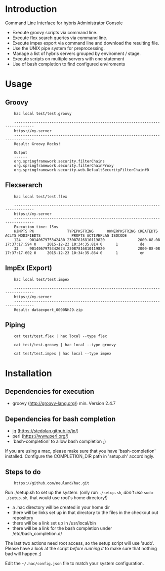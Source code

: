 # Introduction
Command Line Interface for hybris Administrator Console
- Execute groovy scripts via command line.
- Execute flex search queries via command line.
- Execute impex export via command line and download the resulting file.
- Use the UNIX pipe system for preprocessing.
- Manage a list of hybris servers grouped by enviroment / stage.
- Execute scripts on multiple servers with one statement
- Use of bash completion to find configured enviroments

# Usage
## Groovy
```
    hac local test/test.groovy
```
```
    -------------------------------------------------------------------------------
    https://my-server
    -------------------------------------------------------------------------------
    Result: Groovy Rocks!

    Output
    ------
    org.springframework.security.filterChains
    org.springframework.security.filterChainProxy
    org.springframework.security.web.DefaultSecurityFilterChain#0
```
## Flexserarch
```
    hac local test/test.flex
```
```
    -------------------------------------------------------------------------------
    https://my-server
    -------------------------------------------------------------------------------
    Execution time: 15ms
    HJMPTS PK               TYPEPKSTRING      OWNERPKSTRING CREATEDTS               ACLTS MODIFIEDTS              PROPTS ACTIVEFLAG ISOCODE 
    124    9014067975342480 23087816810119820               2000-08-08 17:37:17.594 0     2015-12-23 10:34:35.814 0      1          de      
    33     9014067975342624 23087816810119820               2000-08-08 17:37:17.602 0     2015-12-23 10:34:35.864 0      1          en      
```
## ImpEx (Export)
```
    hac local test/test.impex
```
```
    -------------------------------------------------------------------------------
    https://my-server
    -------------------------------------------------------------------------------
    Result: dataexport_0000NHJ9.zip
```
## Piping
```
    cat test/test.flex | hac local --type flex
```
```
    cat test/test.groovy | hac local --type groovy
```
```
    cat test/test.impex | hac local --type impex
```

# Installation
## Dependencies for execution
 - groovy (http://groovy-lang.org/) min. Version 2.4.7
 
## Dependencies for bash completion
 - jq (https://stedolan.github.io/jq/) 
 - perl (https://www.perl.org/)
 - 'bash-completion' to allow bash completion ;)

If you are using a mac, please make sure that you have 'bash-completion' installed.
Configure the COMPLETION_DIR path in 'setup.sh' accordingly.

## Steps to do
```
    https://github.com/neuland/hac.git
```

Run ./setup.sh to set up the system: (only run `./setup.sh`, _don't use_ `sudo ./setup.sh`, that would use root's home directory!)
 - a .hac directory will be created in your home dir
 - there will be links set up in that directory to the files in the checkout out repository
 - there will be a link set up in /usr/local/bin
 - there will be a link for the bash completion under /etc/bash_completion.d/

The last two actions need root access, so the setup script will use 'sudo'.
Please have a look at the script _before running it_ to make sure that nothing bad will happen ;)

Edit the `~/.hac/config.json` file to match your system configuration.
